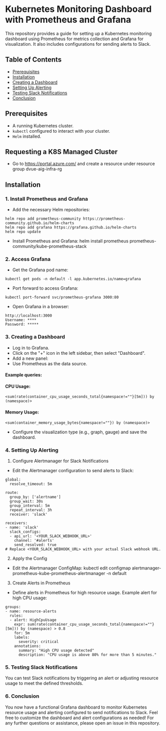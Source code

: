 
# Kubernetes Monitoring Dashboard with Prometheus and Grafana

This repository provides a guide for setting up a Kubernetes monitoring dashboard using Prometheus for metrics collection and Grafana for visualization. It also includes configurations for sending alerts to Slack.

## Table of Contents

- [Prerequisites](#prerequisites)
- [Installation](#installation)
- [Creating a Dashboard](#creating-a-dashboard)
- [Setting Up Alerting](#setting-up-alerting)
- [Testing Slack Notifications](#testing-slack-notifications)
- [Conclusion](#conclusion)

## Prerequisites

- A running Kubernetes cluster.
- `kubectl` configured to interact with your cluster.
- `Helm` installed.

## Requesting a K8S Managed Cluster

- Go to https://portal.azure.com/ and create a resource under resource group dvue-aig-infra-rg

## Installation

### 1. Install Prometheus and Grafana

- Add the necessary Helm repositories:
```
helm repo add prometheus-community https://prometheus-community.github.io/helm-charts
helm repo add grafana https://grafana.github.io/helm-charts
helm repo update
```
- Install Prometheus and Grafana: helm install prometheus prometheus-community/kube-prometheus-stack

### 2. Access Grafana 
- Get the Grafana pod name:
```
kubectl get pods -n default -l app.kubernetes.io/name=grafana
```
- Port forward to access Grafana:
```
kubectl port-forward svc/prometheus-grafana 3000:80
```
- Open Grafana in a browser:
```
http://localhost:3000
Username: ****
Password: *****
```

### 3. Creating a Dashboard
- Log in to Grafana.
- Click on the "+" icon in the left sidebar, then select "Dashboard".
- Add a new panel:
- Use Prometheus as the data source.
#### Example queries:

#### CPU Usage:
```
<sum(rate(container_cpu_usage_seconds_total{namespace!=""}[5m])) by (namespace)>
```

#### Memory Usage:
```
<sum(container_memory_usage_bytes{namespace!=""}) by (namespace)>
```
- Configure the visualization type (e.g., graph, gauge) and save the dashboard.

### 4. Setting Up Alerting

1. Configure Alertmanager for Slack Notifications
- Edit the Alertmanager configuration to send alerts to Slack:
```
global:
  resolve_timeout: 5m

route:
  group_by: ['alertname']
  group_wait: 30s
  group_interval: 5m
  repeat_interval: 3h
  receiver: 'slack'

receivers:
- name: 'slack'
  slack_configs:
  - api_url: '<YOUR_SLACK_WEBHOOK_URL>'
    channel: '#alerts'
    send_resolved: true
# Replace <YOUR_SLACK_WEBHOOK_URL> with your actual Slack webhook URL.
```
2. Apply the Config
- Edit the Alertmanager ConfigMap: kubectl edit configmap alertmanager-prometheus-kube-prometheus-alertmanager -n default

3. Create Alerts in Prometheus
- Define alerts in Prometheus for high resource usage. Example alert for high CPU usage:
```
groups:
- name: resource-alerts
  rules:
  - alert: HighCpuUsage
    expr: sum(rate(container_cpu_usage_seconds_total{namespace!=""}[5m])) by (namespace) > 0.8
    for: 5m
    labels:
      severity: critical
    annotations:
      summary: "High CPU usage detected"
      description: "CPU usage is above 80% for more than 5 minutes."
```

### 5. Testing Slack Notifications
You can test Slack notifications by triggering an alert or adjusting resource usage to meet the defined thresholds.

### 6. Conclusion
You now have a functional Grafana dashboard to monitor Kubernetes resource usage and alerting configured to send notifications to Slack. Feel free to customize the dashboard and alert configurations as needed!
For any further questions or assistance, please open an issue in this repository.




